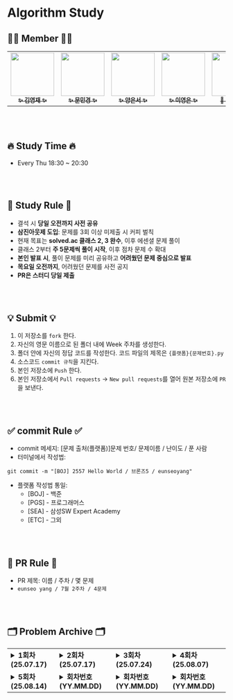 # Algorithm Study

## 👩‍💻 Member 🧑‍💻

<table>
  <tr>
    <td align="center"><a href="https://github.com/Jay-Youngjae"><img src="https://github.com/Jay-Youngjae.png" width="100px;" alt=""/><br /><sub><b>✨ 김영재 ✨</b></sub></td>
    <td align="center"><a href="https://github.com/Minkyoungg0"><img src="https://github.com/Minkyoungg0.png" width="100px;" alt=""/><br /><sub><b>✨ 문민경 ✨</b></sub></td>  
    <td align="center"><a href="https://github.com/yes2489"><img src="https://github.com/yes2489.png" width="100px;" alt=""/><br /><sub><b>✨ 양은서 ✨</b></sub></td>
    <td align="center"><a href="https://github.com/ye0ngeun"><img src="https://github.com/ye0ngeun.png" width="100px;" alt=""/><br /><sub><b>✨ 이영은 ✨</b></sub></td>
    <td align="center"><a href="https://github.com/bbo9866"><img src="https://github.com/bbo9866.png" width="100px;" alt=""/><br /><sub><b>🤝 박지원 🤝</b></sub></td>
  </tr>
</table>
<br />
<br />

## 🔥 Study Time 🔥

- Every Thu 18:30 ~ 20:30

<br />
<br />

## 📣 Study Rule 📣

- 결석 시 **당일 오전까지 사전 공유**
- **삼진아웃제 도입**: 문제를 3회 이상 미제출 시 커피 벌칙
- 현재 목표는 **solved.ac 클래스 2, 3 완수**, 이후 에센셜 문제 풀이
- 클래스 2부터 **주 5문제씩 풀이 시작**, 이후 점차 문제 수 확대
- **본인 발표 시**, 풀이 문제를 미리 공유하고 **어려웠던 문제 중심으로 발표**
- **목요일 오전까지**, 어려웠던 문제를 사전 공지
- **PR은 스터디 당일 제출**

<br />
<br />

## 💡 Submit 💡

1. 이 저장소를 `fork` 한다.
2. 자신의 영문 이름으로 된 폴더 내에 Week 주차를 생성한다.
3. 폴더 안에 자신의 정답 코드를 작성한다. 코드 파일의 제목은 `{플랫폼}{문제번호}.py`
4. 소스코드 `commit 규칙`을 지킨다.
5. 본인 저장소에 `Push` 한다.
6. 본인 저장소에서 `Pull requests` → `New pull requests`를 열어 원본 저장소에 `PR`을 보낸다.

<br />
<br />

## ✅ commit Rule ✅

- commit 메세지: [문제 출처(플랫폼)]문제 번호/ 문제이름 / 난이도 / 푼 사람
- 터미널에서 작성법:

```
git commit -m "[BOJ] 2557 Hello World / 브론즈5 / eunseoyang"
```

- 플랫폼 작성법 통일:
  - [BOJ] - 백준
  - [PGS] - 프로그래머스
  - [SEA] - 삼성SW Expert Academy
  - [ETC] - 그외

<br />
<br />

## 🔁 PR Rule 🔁

- PR 제목: 이름 / 주차 / 몇 문제
- `eunseo yang / 7월 2주차 / 4문제 `

<br />
<br />

## 🗂️ Problem Archive 🗂️

<table>
  <tr>
    <td valign="top">
      <details>
      <summary><strong>1회차 (25.07.17)</strong></summary>
      <strong>대면</strong>
      <ul>
        <li><a href="https://school.programmers.co.kr/learn/courses/30/lessons/340199">[PCCE 기출문제] 9번 / 지폐 접기</a></li>
      </ul>
      <strong>공통 과제</strong>
      <ul>
        <li><a href="https://www.acmicpc.net/problem/2751">수 정렬하기 2</a></li>
        <li><a href="https://www.acmicpc.net/problem/11650">좌표 정렬하기</a></li>
        <li><a href="https://www.acmicpc.net/problem/1978">소수 찾기</a></li>
        <li><a href="https://www.acmicpc.net/problem/1546">평균</a></li>
        <li><a href="https://www.acmicpc.net/problem/9012">괄호</a></li>
      </ul>
    </details>
    </td>
    <td valign="top">
      <details>
      <summary><strong>2회차 (25.07.17)</strong></summary>
      <strong>대면</strong>
      <ul>
        <li><a href="https://www.acmicpc.net/problem/2164">카드2</a></li>
        <li><a href="https://www.acmicpc.net/problem/10814">나이순 정렬</a></li>
      </ul>
      <strong>공통 과제</strong>
      <ul>
        <li><a href="https://www.acmicpc.net/problem/2798">블랙잭</a></li>
        <li><a href="https://www.acmicpc.net/problem/10828">스택</a></li>
        <li><a href="https://www.acmicpc.net/problem/1181">단어 정렬</a></li>
        <li><a href="https://www.acmicpc.net/problem/1920">수 찾기</a></li>
        <li><a href="https://www.acmicpc.net/problem/2609">최대공약수와 최소공배수</a></li>
      </ul>
    </details>
    </td>
    <td valign="top">
      <details>
      <summary><strong>3회차 (25.07.24)</strong></summary>
      <strong>대면</strong>
      <ul>
        <li><a href="https://www.acmicpc.net/problem/10845">큐</a></li>
      </ul>
      <strong>공통 과제</strong>
      <ul>
        <li><a href="https://www.acmicpc.net/problem/11399">ATM</a></li>
        <li><a href="https://www.acmicpc.net/problem/1012">유기농 배추</a></li>
      </ul>
    </details>
    </td>
    <td valign="top">
      <details>
      <summary><strong>4회차 (25.08.07)</strong></summary>
      <strong>공통 과제</strong>
      <ul>
        <li><a href="https://www.acmicpc.net/problem/1260">DFS와 BFS</a></li>
        <li><a href="https://www.acmicpc.net/problem/2606">바이러스</a></li>
        <li><a href="https://www.acmicpc.net/problem/7562">나이트의 이동</a></li>
        <li><a href="https://school.programmers.co.kr/learn/courses/30/lessons/43165">타겟 넘버</a></li>
        <li><a href="https://school.programmers.co.kr/learn/courses/30/lessons/1844">게임 맵 최단거리</a></li>
      </ul>
    </details>
    </td>
  </tr>
  <tr>
    <td valign="top">
      <details>
      <summary><strong>5회차 (25.08.14)</strong></summary>
      <strong>공통 과제</strong>
      <ul>
        <li><a href="https://www.acmicpc.net/problem/10026">적록색약</a></li>
        <li><a href="https://www.acmicpc.net/problem/1926">그림</a></li>
        <li><a href="https://www.acmicpc.net/problem/1388">바닥 장식</a></li>
      </ul>
    </details>
    </td>
    <td valign="top">
      <details>
      <summary><strong>회차번호 (YY.MM.DD)</strong></summary>
      <strong>공통</strong>
      <ul>
        <li><a href="문제링크">문제_이름</a></li>
        <!-- 추가할 문제가 있으면 여기에 추가 -->
      </ul>
      <strong>자율</strong>
      <ul>
        <li><a href="문제링크">문제_이름</a></li>
        <!-- 추가할 문제가 있으면 여기에 추가 -->
      </ul>
    </details>
    </td>
    <td valign="top">
      <details>
      <summary><strong>회차번호 (YY.MM.DD)</strong></summary>
      <strong>공통</strong>
      <ul>
        <li><a href="문제링크">문제_이름</a></li>
        <!-- 추가할 문제가 있으면 여기에 추가 -->
      </ul>
      <strong>자율</strong>
      <ul>
        <li><a href="문제링크">문제_이름</a></li>
        <!-- 추가할 문제가 있으면 여기에 추가 -->
      </ul>
    </details>
    </td>
    <td valign="top">
      <details>
      <summary><strong>회차번호 (YY.MM.DD)</strong></summary>
      <strong>공통</strong>
      <ul>
        <li><a href="문제링크">문제_이름</a></li>
        <!-- 추가할 문제가 있으면 여기에 추가 -->
      </ul>
      <strong>자율</strong>
      <ul>
        <li><a href="문제링크">문제_이름</a></li>
        <!-- 추가할 문제가 있으면 여기에 추가 -->
      </ul>
    </details>
    </td>
  </tr>
</table>

<br />
<br />
